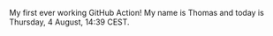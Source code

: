 My first ever working GitHub Action!
My name is Thomas and today is Thursday, 4 August, 14:39 CEST. 
